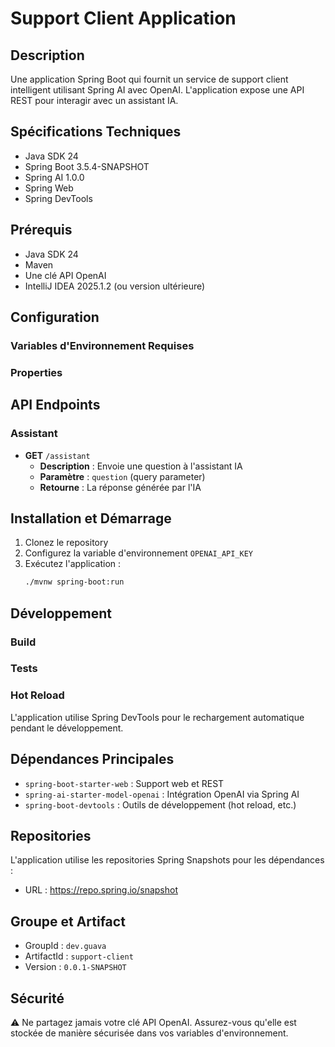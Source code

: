 # Support Client Application

## Description
Une application Spring Boot qui fournit un service de support client intelligent utilisant Spring AI avec OpenAI. L'application expose une API REST pour interagir avec un assistant IA.

## Spécifications Techniques
- Java SDK 24
- Spring Boot 3.5.4-SNAPSHOT
- Spring AI 1.0.0
- Spring Web
- Spring DevTools

## Prérequis
- Java SDK 24
- Maven
- Une clé API OpenAI
- IntelliJ IDEA 2025.1.2 (ou version ultérieure)

## Configuration
### Variables d'Environnement Requises
### Properties
## API Endpoints
### Assistant
- **GET** `/assistant`
    - **Description** : Envoie une question à l'assistant IA
    - **Paramètre** : `question` (query parameter)
    - **Retourne** : La réponse générée par l'IA

## Installation et Démarrage
1. Clonez le repository
2. Configurez la variable d'environnement `OPENAI_API_KEY`
3. Exécutez l'application :
   ```bash
   ./mvnw spring-boot:run
   ```

## Développement
### Build
### Tests
### Hot Reload
L'application utilise Spring DevTools pour le rechargement automatique pendant le développement.

## Dépendances Principales
- `spring-boot-starter-web` : Support web et REST
- `spring-ai-starter-model-openai` : Intégration OpenAI via Spring AI
- `spring-boot-devtools` : Outils de développement (hot reload, etc.)

## Repositories
L'application utilise les repositories Spring Snapshots pour les dépendances :
- URL : https://repo.spring.io/snapshot

## Groupe et Artifact
- GroupId : `dev.guava`
- ArtifactId : `support-client`
- Version : `0.0.1-SNAPSHOT`

## Sécurité
⚠️ Ne partagez jamais votre clé API OpenAI. Assurez-vous qu'elle est stockée de manière sécurisée dans vos variables d'environnement.
